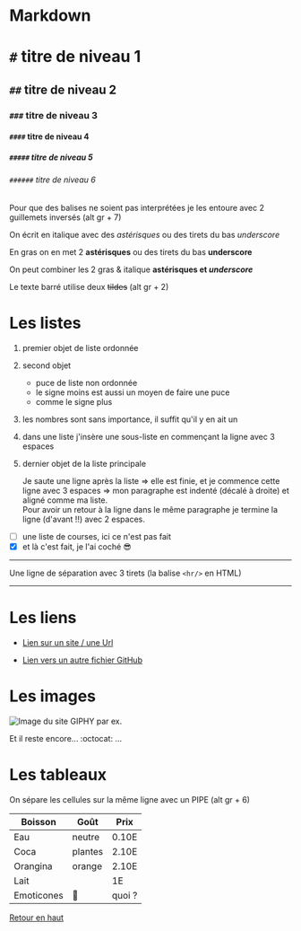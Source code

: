 # Markdown

<a name="haut">

# `#` titre de niveau 1
## `##` titre de niveau 2
### `###` titre de niveau 3
#### `####` titre de niveau 4
##### `#####` titre de niveau 5
###### `######` titre de niveau 6

Pour que des balises ne soient pas interprétées je les entoure avec 2 guillemets inversés (alt gr + 7)

On écrit en italique avec des *astérisques* ou des tirets du bas _underscore_

En gras on en met 2 **astérisques** ou des tirets du bas __underscore__

On peut combiner les 2 gras & italique **astérisques et _underscore_**

Le texte barré utilise deux ~~tildes~~ (alt gr + 2)

# Les listes

1. premier objet de liste ordonnée
2. second objet
   * puce de liste non ordonnée
   - le signe moins est aussi un moyen de faire une puce
   + comme le signe plus
18. les nombres sont sans importance, il suffit qu'il y en ait un
   18. dans une liste j'insère une sous-liste en commençant la ligne avec 3 espaces
4. dernier objet de la liste principale

   Je saute une ligne après la liste => elle est finie, et je commence cette ligne avec 3 espaces => mon paragraphe est indenté (décalé à droite) et aligné comme ma liste.  
   Pour avoir un retour à la ligne dans le même paragraphe je termine la ligne (d'avant !!) avec 2 espaces.

- [ ] une liste de courses, ici ce n'est pas fait
- [x] et là c'est fait, je l'ai coché :sunglasses:

---

Une ligne de séparation avec 3 tirets (la balise `<hr/>` en HTML)

---

# Les liens

   * [Lien sur un site / une Url](https://www.google.com)

   * [Lien vers un autre fichier GitHub](https://github.com/Ma6Tvacoder-Docs/ExercicesJS/blob/master/README.md)

# Les images

![Image du site GIPHY par ex.](https://media.giphy.com/media/R97jJCEGEmh0I/giphy.gif)

Et il reste encore... :octocat: ...

# Les tableaux

On sépare les cellules sur la même ligne avec un PIPE (alt gr + 6)

Boisson | Goût | Prix
--- | --- | ---
Eau | neutre | 0.10E
Coca | plantes | 2.10E
Orangina | orange | 2.10E
Lait | | 1E
Emoticones | :imp: | quoi ?

[Retour en haut](#haut)